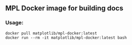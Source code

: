 ## MPL Docker image for building docs

### Usage:
```
docker pull matplotlib/mpl-docker:latest
docker run --rm -it matplotlib/mpl-docker:latest bash
```
